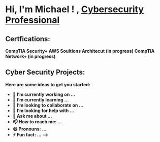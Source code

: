  <h1>Hi, I'm  Michael ! , <a href=https://www.linkedin.com/in/michael-lauretta-a2534011a//">Cybersecurity Professional</a> 


 <h2> Certfications:</h2>

 <b> CompTIA Security+<b>
  <b> AWS Soultions Architecut (in progress)<b>
 <b> CompTIA Network+ (in progress) 

<h2> Cyber Security  Projects:</h2>







Here are some ideas to get you started:

- 🔭 I’m currently working on ...
- 🌱 I’m currently learning ...
- 👯 I’m looking to collaborate on ...
- 🤔 I’m looking for help with ...
- 💬 Ask me about ...
- 📫 How to reach me: ...
- 😄 Pronouns: ...
- ⚡ Fun fact: ...
-->
